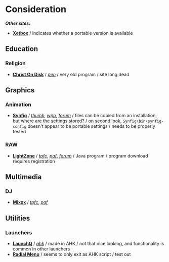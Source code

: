 
# Consideration

**_Other sites:_**
* [**Xetbox**](http://xetbox.com/) / indicates whether a portable version is available

## Education

### Religion
* [**Christ On Disk**](https://www.portablefreeware.com/index.php?id=1462) / [*pen*](https://pendriveapps.com/christ-on-disk-portable-bible/) / very old program / site long dead

## Graphics

### Animation
* [**Synfig**](http://www.synfig.org/cms/) / [*thumb*](http://www.thumbapps.org/2016/06/Synfig-Studio-2D-vector-animation-32-64-bit-portable.html), [*wpp*](http://www.winpenpack.com/en/download.php?view.1275), [*forum*](http://www.synfig.org/forums/viewtopic.php?t=9475) / files can be copied from an installation, but where are the settings stored? / on second look, `Synfig\bin\synfig-config` doesn't appear to be portable settings / needs to be properly tested

### RAW
* [**LightZone**](http://lightzoneproject.org/) / [*tpfc*](https://www.portablefreeware.com/forums/viewtopic.php?p=80727), [*paf*](http://portableapps.com/node/37765), [*forum*](http://lightzoneproject.org/lorum/lz-portable) / Java program / program download requires registration
  
## Multimedia

### DJ
* [**Mixxx**](http://www.mixxx.org/) / [*tpfc*](https://www.portablefreeware.com/forums/viewtopic.php?p=16222), [*paf*](https://github.com/GordCaswell/mixxxportable)

## Utilities

### Launchers
* [**LaunchQ**](https://avi-win-tips.blogspot.co.za/2013/05/launchq.html) / [*ahk*](https://autohotkey.com/board/topic/93383-launchq-productive-all-in-one-launcher/) / made in AHK / not that nice looking, and functionality is common in other launchers
* [**Radial Menu**](https://autohotkey.com/boards/viewtopic.php?f=6&t=12078) / seems to only exit as AHK script / test out



